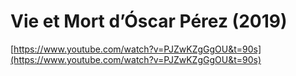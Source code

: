 # Vie et Mort d’Óscar Pérez (2019)

[https://www.youtube.com/watch?v=PJZwKZgGgOU&t=90s](https://www.youtube.com/watch?v=PJZwKZgGgOU&t=90s)